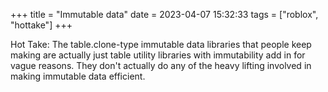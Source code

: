 +++
title = "Immutable data"
date = 2023-04-07 15:32:33
tags = ["roblox", "hottake"]
+++

Hot Take: The table.clone-type immutable data libraries that people keep making
are actually just table utility libraries with immutability add in for vague
reasons. They don't actually do any of the heavy lifting involved in making
immutable data efficient.

